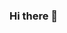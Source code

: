 ### Hi there 👋

<!--
**Taalaikul/Taalaikul** is a ✨ _special_ ✨ repository because its `README.md` (this file) appears on your GitHub profile.


- 🔭 I’m currently working on Spring Project "AffiliateApplication"
- 🌱 I’m currently learning React + Spring
- 👯 I’m looking to collaborate on innovative projects and create software/applications that will make a difference in people's lives, as well as push myself to be the best developer I can be.
- 📫 How to reach me: https://www.linkedin.com/in/taalaikul-meletiou/
- 😄 Pronouns: she/her
-->
